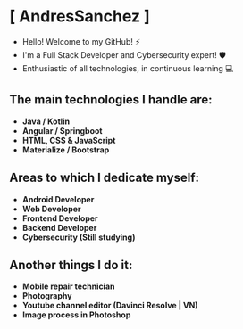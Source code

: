 # [ AndresSanchez ]

* Hello! Welcome to my GitHub! ⚡
* I'm a Full Stack Developer and Cybersecurity expert! 🛡️
* Enthusiastic of all technologies, in continuous learning 💻

## The main technologies I handle are:
* **Java / Kotlin** 
* **Angular / Springboot** 
* **HTML, CSS & JavaScript** 
* **Materialize / Bootstrap**

## Areas to which I dedicate myself:
* **Android Developer**
* **Web Developer**
* **Frontend Developer**
* **Backend Developer**
* **Cybersecurity (Still studying)**

## Another things I do it:

* **Mobile repair technician**
* **Photography**
* **Youtube channel editor (Davinci Resolve | VN)**
* **Image process in Photoshop**

<!--
**snchezz/snchezz** is a ✨ _special_ ✨ repository because its `README.md` (this file) appears on your GitHub profile.

Here are some ideas to get you started:

- 🔭 I’m currently working on ...
- 🌱 I’m currently learning ...
- 👯 I’m looking to collaborate on ...
- 🤔 I’m looking for help with ...
- 💬 Ask me about ...
- 📫 How to reach me: ...
- 😄 Pronouns: ...
- ⚡ Fun fact: ...
-->

